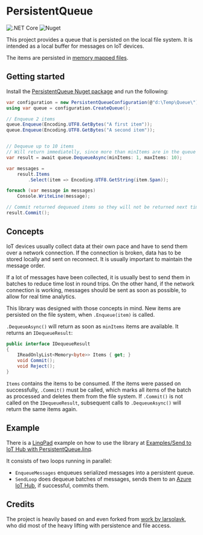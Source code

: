 # PersistentQueue

![.NET Core](https://github.com/Peter-B-/PersistentQueue/workflows/.NET%20Core/badge.svg)
![Nuget](https://img.shields.io/nuget/v/PersistentQueue)

This project provides a queue that is persisted on the local file system. It is intended as a local buffer for messages on IoT devices.

The items are persisted in [memory mapped files](https://docs.microsoft.com/en-us/dotnet/standard/io/memory-mapped-files).

## Getting started

Install the [PersistentQueue Nuget package](https://www.nuget.org/packages/PersistentQueue) and run the following:

```c#
var configuration = new PersistentQueueConfiguration(@"d:\Temp\Queue\");
using var queue = configuration.CreateQueue();

// Enqueue 2 items
queue.Enqueue(Encoding.UTF8.GetBytes("A first item"));
queue.Enqueue(Encoding.UTF8.GetBytes("A second item"));


// Dequeue up to 10 items
// Will return immediatelly, since more than minItems are in the queue
var result = await queue.DequeueAsync(minItems: 1, maxItems: 10);

var messages =
    result.Items
        .Select(item => Encoding.UTF8.GetString(item.Span));

foreach (var message in messages)
	Console.WriteLine(message);

// Commit returned dequeued items so they will not be returned next time.
result.Commit();
```

## Concepts

IoT devices usually collect data at their own pace and have to send them over a network connection. If the connection is broken, data has
to be stored locally and sent on reconnect. It is usually important to maintain the message order.

If a lot of messages have been collected, it is usually best to send them in batches to reduce time lost in round trips.
On the other hand, if the network connection is working, messages should be sent as soon as possible, to allow for real time analytics.

This library was designed with those concepts in mind. New items are persisted on the file system, when `.Enqueue(item)` is called.

`.DequeueAsync()` will return as soon as `minItems` items are available. It returns an `IDequeueResult`:

```c#
public interface IDequeueResult
{
    IReadOnlyList<Memory<byte>> Items { get; }
    void Commit();
    void Reject();
}
```

`Items` contains the items to be consumed. If the items were passed on successfully, `.Commit()` must be called, which marks all items
of the batch as processed and deletes them from the file system. If `.Commit()` is not called on the `IDequeueResult`, subsequent calls to
`.DequeueAsync()` will return the same items again.

## Example

There is a [LinqPad](https://www.linqpad.net/) example on how to use the library at [Examples/Send to IoT Hub with PersistentQueue.linq](Examples/Send%20to%20IoT%20Hub%20with%20PersistentQueue.linq).

It consists of two loops running in parallel:
 - `EnqueueMessages` enqueues serialized messages into a persistent queue.
 - `SendLoop` does dequeue batches of messages, sends them to an [Azure IoT Hub](https://azure.microsoft.com/en-us/services/iot-hub/), if successful, commits them.

## Credits

The project is heavily based on and even forked from [work by larsolavk](https://github.com/larsolavk/PersistentQueue), who did most of the
heavy lifting with persistence and file access.
